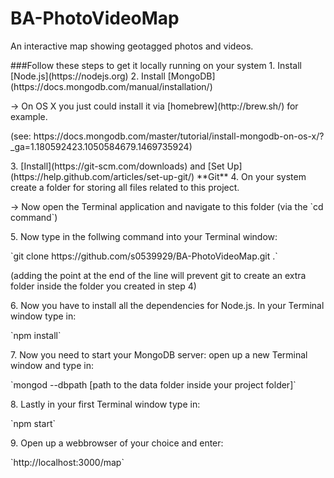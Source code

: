 # BA-PhotoVideoMap
<p>An interactive map showing geotagged photos and videos.</p>
###Follow these steps to get it locally running on your system 
1. Install [Node.js](https://nodejs.org)
2. Install [MongoDB](https://docs.mongodb.com/manual/installation/)
<p>-> On OS X you just could install it via [homebrew](http://brew.sh/) for example. </p>
<p>(see: https://docs.mongodb.com/master/tutorial/install-mongodb-on-os-x/?_ga=1.180592423.1050584679.1469735924)</p>
3. [Install](https://git-scm.com/downloads) and [Set Up](https://help.github.com/articles/set-up-git/) **Git**
4. On your system create a folder for storing all files related to this project.
<p>-> Now open the Terminal application and navigate to this folder (via the `cd command`)</p>
5. Now type in the follwing command into your Terminal window: 
<p>`git clone https://github.com/s0539929/BA-PhotoVideoMap.git .`</p>
<p>(adding the point at the end of the line will prevent git to create an extra folder inside the folder you created in step 4)</p>
6. Now you have to install all the dependencies for Node.js. In your Terminal window type in: 
<p>`npm install`</p>
7. Now you need to start your MongoDB server: open up a new Terminal window and type in:
<p>`mongod --dbpath [path to the data folder inside your project folder]`</p>
8. Lastly in your first Terminal window type in:
<p>`npm start`</p>
9. Open up a webbrowser of your choice and enter:
<p>`http://localhost:3000/map`</p>
